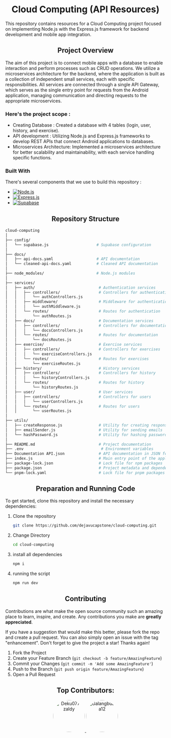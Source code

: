 <!-- ABOUT THE PROJECT -->

<h1 align="center">Cloud Computing (API Resources)</h1>

This repository contains resources for a Cloud Computing project focused on implementing Node.js with the Express.js framework for backend development 
and mobile app integration.

<h2 align="center">Project Overview</h2>

The aim of this project is to connect mobile apps with a database to enable interaction and perform processes such as CRUD operations. We utilize a microservices architecture for the backend, where the application is built as a collection of independent small services, each with specific responsibilities. All services are connected through a single API Gateway, which serves as the single entry point for requests from the Android application, managing communication and directing requests to the appropriate microservices.

### Here's the project scope :

- Creating Database : Created a database with 4 tables (login, user, history, and exercise).
- API development : Utilizing Node.js and Express.js frameworks to develop REST APIs that connect Android applications to databases.
- Microservices Architecture: Implemented a microservices architecture for better scalability and maintainability, with each service handling specific functions.


### Built With

There's several components that we use to build this repository :

- [![Node.js][Node.js]][Node-url]
- [![Express.js][Express.js]][Express-url]
- [![Supabase][Supabase]][Supabase-url]


[Node.js]: https://img.shields.io/badge/Node.js-339933?style=flat-square&logo=Node.js&logoColor=white
[Node-url]: https://nodejs.org/
[Express.js]: https://img.shields.io/badge/Express.js-000000?style=flat-square&logo=express&logoColor=yellow
[Express-url]: https://expressjs.com/
[Supabase]: https://img.shields.io/badge/Supabase-3ECF8E?style=flat-square&logo=supabase&logoColor=white
[Supabase-url]: https://supabase.com/



<h2 align="center">Repository Structure</h2>

  ```sh
cloud-computing
│
├── config/
│   └── supabase.js                     # Supabase configuration
│
├── docs/
│   ├── api-docs.yaml                   # API documentation
│   └── cleaned-api-docs.yaml           # Cleaned API documentation
│
├── node_modules/                       # Node.js modules
│
├── services/
│   ├── auth/                            # Authentication services
│   │   ├── controllers/                 # Controllers for authentication
│   │   │   └── authControllers.js       
│   │   ├── middleware/                  # Middleware for authentication
│   │   │   └── authMiddleware.js        
│   │   └── routes/                      # Routes for authentication
│   │       └── authRoutes.js            
│   ├── docs/                            # Documentation services
│   │   ├── controllers/                 # Controllers for documentation
│   │   │   └── docsControllers.js       
│   │   └── routes/                      # Routes for documentation
│   │       └── docsRoutes.js            
│   ├── exercise/                        # Exercise services
│   │   ├── controllers/                 # Controllers for exercises
│   │   │   └── exerciseControllers.js    
│   │   └── routes/                      # Routes for exercises
│   │       └── exerciseRoutes.js        
│   ├── history/                         # History services
│   │   ├── controllers/                 # Controllers for history
│   │   │   └── historyControllers.js     
│   │   └── routes/                      # Routes for history
│   │       └── historyRoutes.js         
│   ├── user/                            # User services
│   │   ├── controllers/                 # Controllers for users
│   │   │   └── userControllers.js       
│   │   └── routes/                      # Routes for users
│   │       └── userRoutes.js            
│
├── utils/
│   ├── createResponse.js                # Utility for creating responses
│   ├── emailSender.js                   # Utility for sending emails
│   └── hashPassword.js                  # Utility for hashing passwords
│
├── README.md                            # Project documentation
├── .env                                  # Environment variables
├── Documentation API.json               # API documentation in JSON format
├── index.js                             # Main entry point of the application
├── package-lock.json                    # Lock file for npm packages
├── package.json                         # Project metadata and dependencies
└── pnpm-lock.yaml                       # Lock file for pnpm packages

  ```

<h2 align="center">Preparation and Running Code</h2>

To get started, clone this repository and install the necessary dependencies:

1. Clone the repository
   ```sh
   git clone https://github.com/dejavucapstone/cloud-computing.git
   ```
2. Change Directory
   ```sh
   cd cloud-computing
   ```
3. install all dependencies
   ```sh
   npm i
   ```
4. running the script
   ```sh
   npm run dev
   ```




<h2 align="center">Contributing</h2>

Contributions are what make the open source community such an amazing place to learn, inspire, and create. Any contributions you make are **greatly appreciated**.

If you have a suggestion that would make this better, please fork the repo and create a pull request. You can also simply open an issue with the tag "enhancement".
Don't forget to give the project a star! Thanks again!

1. Fork the Project
2. Create your Feature Branch (`git checkout -b feature/AmazingFeature`)
3. Commit your Changes (`git commit -m 'Add some AmazingFeature'`)
4. Push to the Branch (`git push origin feature/AmazingFeature`)
5. Open a Pull Request

<h2 align="center">Top Contributors:</h2>

<p align="center">
  <a href="https://github.com/Deku077-zaldy">
    <img src="https://avatars.githubusercontent.com/u/your_user_id" alt="Deku077-zaldy" width="100" style="border-radius: 50%;" />
  </a>
  <a href="https://github.com/Galangbuana12">
    <img src="https://avatars.githubusercontent.com/u/your_user_id" alt="Galangbuana12" width="100" style="border-radius: 50%;" />
  </a>
</p>




